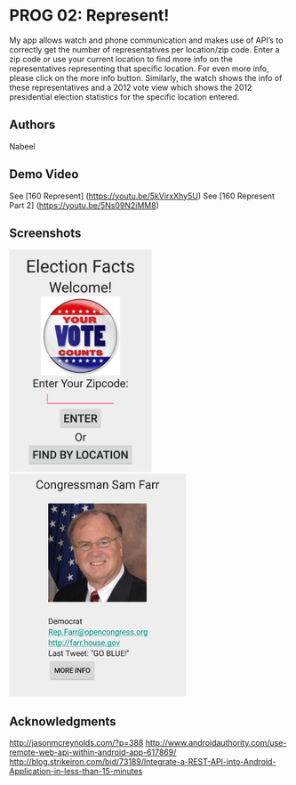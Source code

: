 # PROG 02: Represent!

My app allows watch and phone communication and makes use of API’s to correctly get the number of representatives per location/zip code. Enter a zip code or use your current location to find more info on the representatives representing that specific location. For even more info, please click on the more info button. Similarly, the watch shows the info of these representatives and a 2012 vote view which shows the 2012 presidential election statistics for the specific location entered.

## Authors

Nabeel

## Demo Video

See [160 Represent] (https://youtu.be/5kVirxXhy5U)
See [160 Represent Part 2] (https://youtu.be/5Ns09N2iMM8)

## Screenshots

<img src="screenshots/Main View.PNG" height="400" alt="Screenshot"/>
<img src="screenshots/Congressional View.PNG" height="400" alt="Screenshot"/>

## Acknowledgments

http://jasonmcreynolds.com/?p=388
http://www.androidauthority.com/use-remote-web-api-within-android-app-617869/
http://blog.strikeiron.com/bid/73189/Integrate-a-REST-API-into-Android-Application-in-less-than-15-minutes
